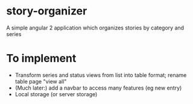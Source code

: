 # story-organizer

A simple angular 2 application which organizes stories by category and series

# To implement

* Transform series and status views from list into table format; rename table page "view all"
* (Much later:) add a navbar to access many features (eg new entry)
* Local storage (or server storage)
